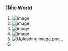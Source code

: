 ### วิธีย้าย World
1. ![image](https://github.com/islacker-1227/palworld-server/assets/158610201/c29246b6-a384-43cc-9d5d-6f2b44dcb755)
2. ![image](https://github.com/islacker-1227/palworld-server/assets/158610201/07c8a566-de91-4dd1-a561-7291121aaf89)
3. ![image](https://github.com/islacker-1227/palworld-server/assets/158610201/87cf6e72-86d2-4092-ac10-97ce6add2649)
4. ![image](https://github.com/islacker-1227/palworld-server/assets/158610201/c75a807d-0e3f-4fe9-ae40-6bca2dd7d4a9)
5. ![Uploading image.png…]()
6. 





